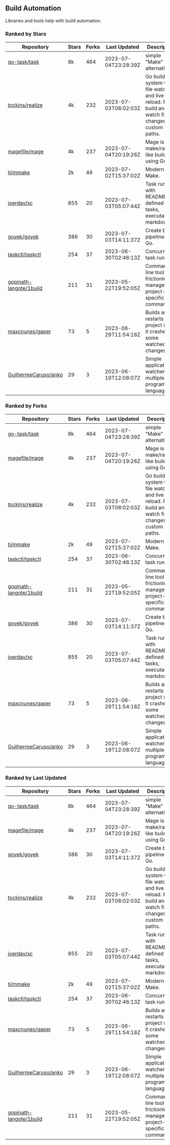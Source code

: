 ## Build Automation

Libraries and tools help with build automation.

### Ranked by Stars

| Repository | Stars | Forks | Last Updated | Description | 
|------------|-------|-------|--------------|-------------|
| [go-task/task](https://github.com/go-task/task) | 8k | 464 | 2023-07-04T23:28:39Z |  simple "Make" alternative. |
| [tockins/realize](https://github.com/tockins/realize) | 4k | 232 | 2023-07-03T08:02:03Z |  Go build a system with file watchers and live to reload. Run, build and watch file changes with custom paths. |
| [magefile/mage](https://github.com/magefile/mage) | 4k | 237 | 2023-07-04T20:19:26Z |  Mage is a make/rake-like build tool using Go. |
| [tj/mmake](https://github.com/tj/mmake) | 2k | 49 | 2023-07-02T15:37:02Z |  Modern Make. |
| [joerdav/xc](https://github.com/joerdav/xc) | 855 | 20 | 2023-07-03T05:07:44Z |  Task runner with README.md defined tasks, executable markdown. |
| [goyek/goyek](https://github.com/goyek/goyek) | 386 | 30 | 2023-07-03T14:11:37Z |  Create build pipelines in Go. |
| [taskctl/taskctl](https://github.com/taskctl/taskctl) | 254 | 37 | 2023-06-30T02:46:13Z |  Concurrent task runner. |
| [gopinath-langote/1build](https://github.com/gopinath-langote/1build) | 211 | 31 | 2023-05-22T19:52:05Z |  Command line tool to frictionlessly manage project-specific commands. |
| [maxcnunes/gaper](https://github.com/maxcnunes/gaper) | 73 | 5 | 2023-06-29T11:54:18Z |  Builds and restarts a Go project when it crashes or some watched file changes. |
| [GuilhermeCaruso/anko](https://github.com/GuilhermeCaruso/anko) | 29 | 3 | 2023-06-19T12:08:07Z |  Simple application watcher for multiple programming languages. |

### Ranked by Forks

| Repository | Stars | Forks | Last Updated | Description | 
|------------|-------|-------|--------------|-------------|
| [go-task/task](https://github.com/go-task/task) | 8k | 464 | 2023-07-04T23:28:39Z |  simple "Make" alternative. |
| [magefile/mage](https://github.com/magefile/mage) | 4k | 237 | 2023-07-04T20:19:26Z |  Mage is a make/rake-like build tool using Go. |
| [tockins/realize](https://github.com/tockins/realize) | 4k | 232 | 2023-07-03T08:02:03Z |  Go build a system with file watchers and live to reload. Run, build and watch file changes with custom paths. |
| [tj/mmake](https://github.com/tj/mmake) | 2k | 49 | 2023-07-02T15:37:02Z |  Modern Make. |
| [taskctl/taskctl](https://github.com/taskctl/taskctl) | 254 | 37 | 2023-06-30T02:46:13Z |  Concurrent task runner. |
| [gopinath-langote/1build](https://github.com/gopinath-langote/1build) | 211 | 31 | 2023-05-22T19:52:05Z |  Command line tool to frictionlessly manage project-specific commands. |
| [goyek/goyek](https://github.com/goyek/goyek) | 386 | 30 | 2023-07-03T14:11:37Z |  Create build pipelines in Go. |
| [joerdav/xc](https://github.com/joerdav/xc) | 855 | 20 | 2023-07-03T05:07:44Z |  Task runner with README.md defined tasks, executable markdown. |
| [maxcnunes/gaper](https://github.com/maxcnunes/gaper) | 73 | 5 | 2023-06-29T11:54:18Z |  Builds and restarts a Go project when it crashes or some watched file changes. |
| [GuilhermeCaruso/anko](https://github.com/GuilhermeCaruso/anko) | 29 | 3 | 2023-06-19T12:08:07Z |  Simple application watcher for multiple programming languages. |

### Ranked by Last Updated

| Repository | Stars | Forks | Last Updated | Description | 
|------------|-------|-------|--------------|-------------|
| [go-task/task](https://github.com/go-task/task) | 8k | 464 | 2023-07-04T23:28:39Z |  simple "Make" alternative. |
| [magefile/mage](https://github.com/magefile/mage) | 4k | 237 | 2023-07-04T20:19:26Z |  Mage is a make/rake-like build tool using Go. |
| [goyek/goyek](https://github.com/goyek/goyek) | 386 | 30 | 2023-07-03T14:11:37Z |  Create build pipelines in Go. |
| [tockins/realize](https://github.com/tockins/realize) | 4k | 232 | 2023-07-03T08:02:03Z |  Go build a system with file watchers and live to reload. Run, build and watch file changes with custom paths. |
| [joerdav/xc](https://github.com/joerdav/xc) | 855 | 20 | 2023-07-03T05:07:44Z |  Task runner with README.md defined tasks, executable markdown. |
| [tj/mmake](https://github.com/tj/mmake) | 2k | 49 | 2023-07-02T15:37:02Z |  Modern Make. |
| [taskctl/taskctl](https://github.com/taskctl/taskctl) | 254 | 37 | 2023-06-30T02:46:13Z |  Concurrent task runner. |
| [maxcnunes/gaper](https://github.com/maxcnunes/gaper) | 73 | 5 | 2023-06-29T11:54:18Z |  Builds and restarts a Go project when it crashes or some watched file changes. |
| [GuilhermeCaruso/anko](https://github.com/GuilhermeCaruso/anko) | 29 | 3 | 2023-06-19T12:08:07Z |  Simple application watcher for multiple programming languages. |
| [gopinath-langote/1build](https://github.com/gopinath-langote/1build) | 211 | 31 | 2023-05-22T19:52:05Z |  Command line tool to frictionlessly manage project-specific commands. |

